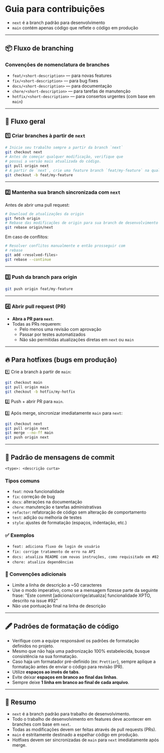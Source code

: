 # Guia para contribuições

- `next` é a branch padrão para desenvolvimento
- `main` contém apenas código que reflete o código em produção

---

## 📦 Fluxo de branching

### Convenções de nomenclatura de branches
- `feat/<short-description>` — para novas features
- `fix/<short-description>` — para bug fixes
- `docs/<short-description>` — para documentação
- `chore/<short-description>` — para tarefas de manutenção
- `hotfix/<short-description>` — para consertos urgentes (com base em `main`)

---

## 🔄 Fluxo geral

### 1️⃣ Criar branches à partir de `next`

```bash
# Inicie seu trabalho sempre a partir da branch `next`
git checkout next
# Antes de começar qualquer modificação, verifique que
# possui a versão mais atualizada do código.
git pull origin next
# A partir de `next`, crie uma feature branch `feat/my-feature` na qual irá desenvolver seu trabalho
git checkout -b feat/my-feature
```

---

### 2️⃣ Mantenha sua branch sincronizada com `next`
Antes de abrir uma pull request:

```bash
# Download de atualizações da origin
git fetch origin
# Rebase das modificações de origin para sua branch de desenvolvimento
git rebase origin/next
```

Em caso de conflitos:
```bash
# Resolver conflitos manualmente e então prosseguir com
# rebase
git add <resolved-files>
git rebase --continue
```

---

### 3️⃣ Push da branch para origin
```bash
git push origin feat/my-feature
```

---

### 4️⃣ Abrir pull request (PR)
- **Abra a PR para `next`**.
- Todas as PRs requerem:
  - Pelo menos uma revisão com aprovação
  - Passar por testes automatizados
  - Não são permitidas atualizações diretas em `next` ou `main`

---

## 🔥 Para hotfixes (bugs em produção)

1️⃣ Crie a branch à partir de `main`:
```bash
git checkout main
git pull origin main
git checkout -b hotfix/my-hotfix
```

2️⃣ Push + abrir PR para `main`.

3️⃣ Após merge, sincronizar imediatamente `main` para `next`:
```bash
git checkout next
git pull origin next
git merge --no-ff main
git push origin next
```

---

## 📝 Padrão de mensagens de commit

```
<type>: <descrição curta>
```

### Tipos comuns
- `feat`: nova funcionalidade
- `fix`: correção de bug
- `docs`: alterações na documentação
- `chore`: manutenção e tarefas administrativas
- `refactor`: refatoração de código sem alteração de comportamento
- `test`: adição ou melhoria de testes
- `style`: ajustes de formatação (espaços, indentação, etc.)

### ✅ Exemplos
- `feat: adiciona fluxo de login de usuário`
- `fix: corrige tratamento de erro na API`
- `docs: atualiza README com novas instruções, como requisitado em #82`
- `chore: atualiza dependências`

### 🔔 Convenções adicionais
- Limite a linha de descrição a ~50 caracteres
- Use o modo imperativo, como se a mensagem fizesse parte da seguinte frase: "Este commit [adiciona/corrige/atualiza] funcionalidade XPTO, descrito na issue #92"
- Não use pontuação final na linha de descrição

---

## 🖋️ Padrões de formatação de código

- Verifique com a equipe responsável os padrões de formatação definidos no projeto.
- Mesmo que não haja uma padronização 100% estabelecida, busque consistência na sua formatação.
- Caso haja um formatador pré-definido (ex: `Prettier`), sempre aplique a formatação antes de enviar o código para revisão (PR).
- Utilize **espaços ao invés de tabs**.
- Evite deixar **espaços em branco ao final das linhas**.
- Sempre deixe **1 linha em branco ao final de cada arquivo**.

---

## 🔔 Resumo
- `next` é a branch padrão para trabalho de desenvolvimento.
- Todo o trabalho de desenvolvimento em features deve acontecer em branches com base em `next`.
- Todas as modificações devem ser feitas através de pull requests (PRs).
- `main` é estritamente destinado a espelhar código em produção.
- Hotfixes devem ser sincronizadas de `main` para `next` imediatamente após merge.
